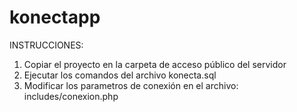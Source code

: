 # konectapp
INSTRUCCIONES:

1. Copiar el proyecto en la carpeta de acceso público del servidor
2. Ejecutar los comandos del archivo konecta.sql
3. Modificar los parametros de conexión en el archivo:
    includes/conexion.php 
